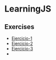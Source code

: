# LearningJS

## Exercises

- [Ejercicio-1](./ej1-return_element/README.md)
- [Ejercicio-2](./ej2-golf_message/README.md)
- [Ejercicio-3](./ej3-couting_Cards/README.md)
- 